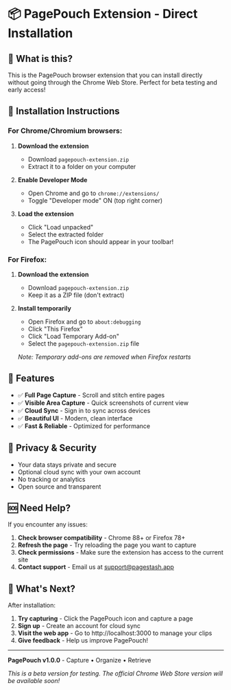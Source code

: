 # 📦 PagePouch Extension - Direct Installation

## 🎯 **What is this?**

This is the PagePouch browser extension that you can install directly without going through the Chrome Web Store. Perfect for beta testing and early access!

## 🔧 **Installation Instructions**

### **For Chrome/Chromium browsers:**

1. **Download the extension**
   - Download `pagepouch-extension.zip`
   - Extract it to a folder on your computer

2. **Enable Developer Mode**
   - Open Chrome and go to `chrome://extensions/`
   - Toggle "Developer mode" ON (top right corner)

3. **Load the extension**
   - Click "Load unpacked"
   - Select the extracted folder
   - The PagePouch icon should appear in your toolbar!

### **For Firefox:**

1. **Download the extension**
   - Download `pagepouch-extension.zip`
   - Keep it as a ZIP file (don't extract)

2. **Install temporarily**
   - Open Firefox and go to `about:debugging`
   - Click "This Firefox"
   - Click "Load Temporary Add-on"
   - Select the `pagepouch-extension.zip` file

   *Note: Temporary add-ons are removed when Firefox restarts*

## 🎨 **Features**

- ✅ **Full Page Capture** - Scroll and stitch entire pages
- ✅ **Visible Area Capture** - Quick screenshots of current view
- ✅ **Cloud Sync** - Sign in to sync across devices
- ✅ **Beautiful UI** - Modern, clean interface
- ✅ **Fast & Reliable** - Optimized for performance

## 🔐 **Privacy & Security**

- Your data stays private and secure
- Optional cloud sync with your own account
- No tracking or analytics
- Open source and transparent

## 🆘 **Need Help?**

If you encounter any issues:

1. **Check browser compatibility** - Chrome 88+ or Firefox 78+
2. **Refresh the page** - Try reloading the page you want to capture
3. **Check permissions** - Make sure the extension has access to the current site
4. **Contact support** - Email us at support@pagestash.app

## 🚀 **What's Next?**

After installation:

1. **Try capturing** - Click the PagePouch icon and capture a page
2. **Sign up** - Create an account for cloud sync
3. **Visit the web app** - Go to http://localhost:3000 to manage your clips
4. **Give feedback** - Help us improve PagePouch!

---

**PagePouch v1.0.0** - Capture • Organize • Retrieve

*This is a beta version for testing. The official Chrome Web Store version will be available soon!*
